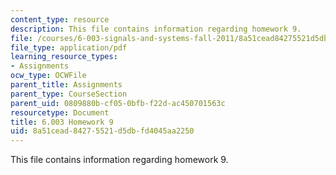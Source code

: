 ```yaml
---
content_type: resource
description: This file contains information regarding homework 9.
file: /courses/6-003-signals-and-systems-fall-2011/8a51cead84275521d5dbfd4045aa2250_MIT6_003F11_hw09.pdf
file_type: application/pdf
learning_resource_types:
- Assignments
ocw_type: OCWFile
parent_title: Assignments
parent_type: CourseSection
parent_uid: 0809880b-cf05-0bfb-f22d-ac450701563c
resourcetype: Document
title: 6.003 Homework 9
uid: 8a51cead-8427-5521-d5db-fd4045aa2250
---
```

This file contains information regarding homework 9.

